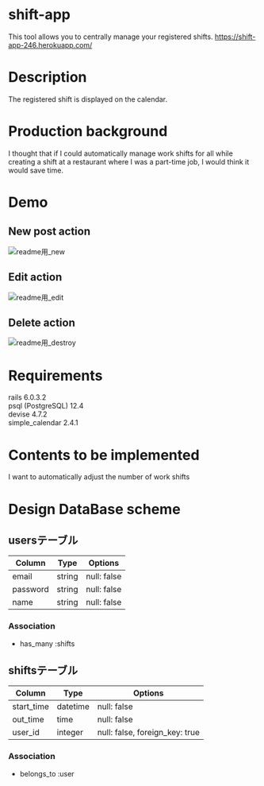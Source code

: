 # shift-app
 This tool allows you to centrally manage your registered shifts.
 https://shift-app-246.herokuapp.com/
 <br>

# Description
 The registered shift is displayed on the calendar.
<br>
# Production background
 I thought that if I could automatically manage work shifts for all while creating a shift at a restaurant where I was a part-time job, I would think it would save time.
<br>
# Demo
## New post action
![readme用_new](https://user-images.githubusercontent.com/63589113/92761820-feaf4a00-f3cc-11ea-95da-df8921629818.gif)
## Edit action
![readme用_edit](https://user-images.githubusercontent.com/63589113/92758818-10dbb900-f3ca-11ea-9c27-33e542cc27f7.gif)
## Delete action
![readme用_destroy](https://user-images.githubusercontent.com/63589113/92761914-1686ce00-f3cd-11ea-96be-04b45c7d135d.gif)


# Requirements
 rails 6.0.3.2<br>
 psql (PostgreSQL) 12.4<br>
 devise 4.7.2<br>
 simple_calendar 2.4.1
 <br>
 
# Contents to be implemented
I want to automatically adjust the number of work shifts
<br>
# Design DataBase scheme
## usersテーブル
|Column|Type|Options|
|------|----|-------|
|email|string|null: false|
|password|string|null: false|
|name|string|null: false|
### Association
- has_many :shifts

## shiftsテーブル
|Column|Type|Options|
|------|----|-------|
|start_time|datetime|null: false|
|out_time|time|null: false|
|user_id|integer|null: false, foreign_key: true|
### Association
- belongs_to :user
